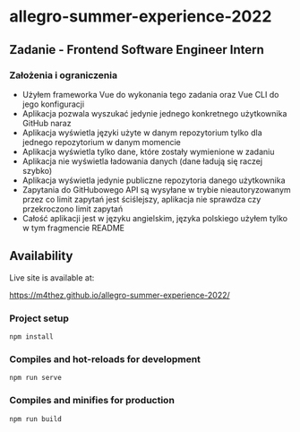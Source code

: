 # allegro-summer-experience-2022

## Zadanie - Frontend Software Engineer Intern

### Założenia i ograniczenia

- Użyłem frameworka Vue do wykonania tego zadania oraz Vue CLI do jego konfiguracji 
- Aplikacja pozwala wyszukać jedynie jednego konkretnego użytkownika GitHub naraz
- Aplikacja wyświetla języki użyte w danym repozytorium tylko dla jednego repozytorium w danym momencie
- Aplikacja wyświetla tylko dane, które zostały wymienione w zadaniu
- Aplikacja nie wyświetla ładowania danych (dane ładują się raczej szybko)
- Aplikacja wyświetla jedynie publiczne repozytoria danego użytkownika
- Zapytania do GitHubowego API są wysyłane w trybie nieautoryzowanym przez co limit zapytań jest ściślejszy, aplikacja nie sprawdza czy przekroczono limit zapytań
- Całość aplikacji jest w języku angielskim, języka polskiego użyłem tylko w tym fragmencie README

## Availability

Live site is available at: 

https://m4thez.github.io/allegro-summer-experience-2022/

### Project setup

```
npm install
```

### Compiles and hot-reloads for development

```
npm run serve
```

### Compiles and minifies for production

```
npm run build
```

